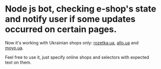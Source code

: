 # Node js bot, checking e-shop's state and notify user if some updates occurred on certain pages.

Now it's working with Ukrainian shops only: [rozetka.ua](https://rozetka.com.ua), [allo.ua](https://allo.ua) and [moyo.ua](https://www.moyo.ua).

Feel free to use it, just specify online shops and selectors with expected text on them.
